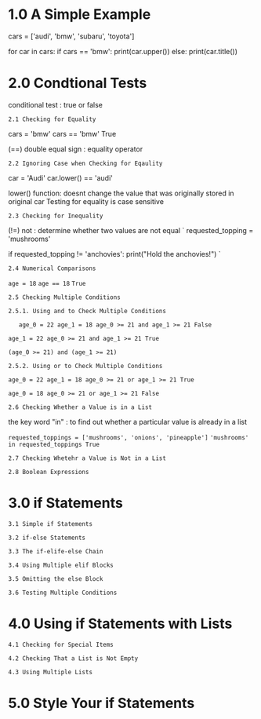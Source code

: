 1.0 A Simple Example
=====================================================
cars = ['audi', 'bmw', 'subaru', 'toyota']

for car in cars:
	if cars == 'bmw':
    	print(car.upper())
    else:
    	print(car.title())

2.0 Condtional Tests
=====================================================
conditional test : true or false

	2.1 Checking for Equality
cars = 'bmw'
cars == 'bmw'
True

(==) double equal sign : equality operator

	2.2 Ignoring Case when Checking for Eqaulity
car = 'Audi'
car.lower() == 'audi'

lower() function: doesnt change the value that was originally stored in original car
Testing for equality is case sensitive

	2.3 Checking for Inequality
(!=) not : determine whether two values are not equal
`
requested_topping = 'mushrooms'

if requested_topping != 'anchovies':
	print("Hold the anchovies!")
`

	2.4 Numerical Comparisons
`
age = 18
`
`
age == 18
`
`
True
`

	2.5 Checking Multiple Conditions     

	2.5.1. Using and to Check Multiple Conditions
`	
age_0 = 22
age_1 = 18
age_0 >= 21 and age_1 >= 21
False
`

`
age_1 = 22
age_0 >= 21 and age_1 >= 21
True
`

`
(age_0 >= 21) and (age_1 >= 21)
`

	2.5.2. Using or to Check Multiple Conditions
`
age_0 = 22
age_1 = 18
age_0 >= 21 or age_1 >= 21
True
`

`age_0 = 18
age_0 >= 21 or age_1 >= 21
False 
`

	2.6 Checking Whether a Value is in a List    
the key word "in" : to find out whether a particular value is already in a list 

`
requested_toppings = ['mushrooms', 'onions', 'pineapple']
`
`
'mushrooms' in requested_toppings
True
`

	2.7 Checking Whetehr a Value is Not in a List    

	2.8 Boolean Expressions
    
3.0 if Statements
=====================================================

	3.1 Simple if Statements
    
    3.2 if-else Statements
    
    3.3 The if-elife-else Chain
    
    3.4 Using Multiple elif Blocks
    
    3.5 Omitting the else Block
    
    3.6 Testing Multiple Conditions
    
4.0 Using if Statements with Lists
=====================================================

	4.1 Checking for Special Items
    
    4.2 Checking That a List is Not Empty
    
    4.3 Using Multiple Lists
    
5.0 Style Your if Statements
=====================================================